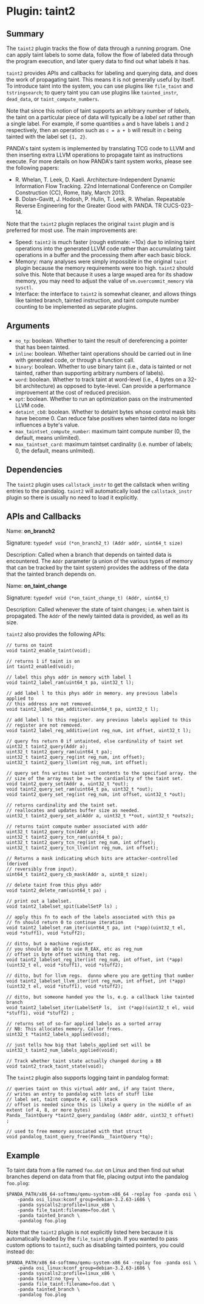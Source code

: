 Plugin: taint2
===========

Summary
-------

The `taint2` plugin tracks the flow of data through a running program. One can apply taint labels to some data, follow the flow of labeled data through the program execution, and later query data to find out what labels it has.

`taint2` provides APIs and callbacks for labeling and querying data, and does the work of propagating taint. This means it is not generally useful by itself. To introduce taint into the system, you can use plugins like `file_taint` and `tstringsearch`; to query taint you can use plugins like `tainted_instr`, `dead_data`, or `taint_compute_numbers`.

Note that since this notion of taint supports an arbitrary number of *labels*, the taint on a particular piece of data will typically be a *label set* rather than a single label. For example, if some quantities `a` and `b` have labels `1` and `2` respectively, then an operation such as `c = a + b` will result in `c` being tainted with the label set `{1, 2}`.

PANDA's taint system is implemented by translating TCG code to LLVM and then inserting extra LLVM operations to propagate taint as instructions execute. For more details on how PANDA's taint system works, please see the following papers:

* R. Whelan, T. Leek, D. Kaeli.  Architecture-Independent Dynamic Information Flow Tracking. 22nd International Conference on Compiler Construction (CC), Rome, Italy, March 2013.
* B. Dolan-Gavitt, J. Hodosh, P. Hulin, T. Leek, R. Whelan. Repeatable Reverse Engineering for the Greater Good with PANDA. TR CUCS-023-14.

Note that the `taint2` plugin replaces the original `taint` plugin and is preferred for most use. The main improvements are:

* Speed: `taint2` is much faster (rough estimate: ~10x) due to inlining taint operations into the generated LLVM code rather than accumulating taint operations in a buffer and the processing them after each basic block.
* Memory: many analyses were simply impossible in the original `taint` plugin because the memory requirements were too high. `taint2` should solve this. Note that because it uses a large `mmap`ed area for its shadow memory, you may need to adjust the value of `vm.overcommit_memory` via `sysctl`.
* Interface: the interface to `taint2` is somewhat cleaner, and allows things like tainted branch, tainted instruction, and taint compute number counting to be implemented as separate plugins.

Arguments
---------

* `no_tp`: boolean. Whether to taint the result of dereferencing a pointer that has been tainted.
* `inline`: boolean. Whether taint operations should be carried out in line with generated code, or through a function call.
* `binary`: boolean. Whether to use binary taint (i.e., data is tainted or not tainted, rather than supporting arbitrary numbers of labels).
* `word`: boolean. Whether to track taint at word-level (i.e., 4 bytes on a 32-bit architecture) as opposed to byte-level. Can provide a performance improvement at the cost of reduced precision.
* `opt`:  boolean. Whether to run an optimization pass on the instrumented LLVM code.
* `detaint_cb0`: boolean. Whether to detaint bytes whose control mask bits have become 0. Can reduce false positives when tainted data no longer influences a byte's value.
* `max_taintset_compute_number`: maximum taint compute number (0, the default, means unlimited).
* `max_taintset_card`: maximum taintset cardinality (i.e. number of labels; 0, the default, means unlmited).

Dependencies
------------

The `taint2` plugin uses `callstack_instr` to get the callstack when writing entries to the pandalog. `taint2` will automatically load the `callstack_instr` plugin so there is usually no need to load it explicitly.

APIs and Callbacks
------------------

Name: **on_branch2**

Signature: `typedef void (*on_branch2_t) (Addr addr, uint64_t size)`

Description: Called when a branch that depends on tainted data is encountered. The `Addr` parameter (a union of the various types of memory that can be tracked by the taint system) provides the address of the data that the tainted branch depends on.

Name: **on_taint_change**

Signature: `typedef void (*on_taint_change_t) (Addr, uint64_t)`

Description: Called whenever the state of taint changes; i.e. when taint is propagated. The `Addr` of the newly tainted data is provided, as well as its size.

`taint2` also provides the following APIs:

    // turns on taint
    void taint2_enable_taint(void);

    // returns 1 if taint is on
    int taint2_enabled(void);

    // label this phys addr in memory with label l
    void taint2_label_ram(uint64_t pa, uint32_t l);
    
    // add label l to this phys addr in memory. any previous labels applied to 
    // this address are not removed.
    void taint2_label_ram_additive(uint64_t pa, uint32_t l);

    // add label l to this register. any previous labels applied to this 
    // register are not removed.
    void taint2_label_reg_additive(int reg_num, int offset, uint32_t l);

    // query fns return 0 if untainted, else cardinality of taint set
    uint32_t taint2_query(Addr a);
    uint32_t taint2_query_ram(uint64_t pa);
    uint32_t taint2_query_reg(int reg_num, int offset);
    uint32_t taint2_query_llvm(int reg_num, int offset);

    // query set fns writes taint set contents to the specified array. the
    // size of the array must be >= the cardianlity of the taint set.
    void taint2_query_set(Addr a, uint32_t *out);
    void taint2_query_set_ram(uint64_t pa, uint32_t *out);
    void taint2_query_set_reg(int reg_num, int offset, uint32_t *out);

    // returns cardinality and the taint set.
    // reallocates and updates buffer size as needed.
    uint32_t taint2_query_set_a(Addr a, uint32_t **out, uint32_t *outsz);

    // returns taint compute number associated with addr
    uint32_t taint2_query_tcn(Addr a);
    uint32_t taint2_query_tcn_ram(uint64_t pa);
    uint32_t taint2_query_tcn_reg(int reg_num, int offset);
    uint32_t taint2_query_tcn_llvm(int reg_num, int offset);

    // Returns a mask indicating which bits are attacker-controlled (derived
    // reversibly from input).
    uint64_t taint2_query_cb_mask(Addr a, uint8_t size);

    // delete taint from this phys addr
    void taint2_delete_ram(uint64_t pa) ;

    // print out a labelset.
    void taint2_labelset_spit(LabelSetP ls) ; 

    // apply this fn to each of the labels associated with this pa
    // fn should return 0 to continue iteration
    void taint2_labelset_ram_iter(uint64_t pa, int (*app)(uint32_t el, void *stuff1), void *stuff2);

    // ditto, but a machine register
    // you should be able to use R_EAX, etc as reg_num
    // offset is byte offset withing that reg.
    void taint2_labelset_reg_iter(int reg_num, int offset, int (*app)(uint32_t el, void *stuff1), void *stuff2);

    // ditto, but for llvm regs.  dunno where you are getting that number
    void taint2_labelset_llvm_iter(int reg_num, int offset, int (*app)(uint32_t el, void *stuff1), void *stuff2);

    // ditto, but someone handed you the ls, e.g. a callback like tainted branch
    void taint2_labelset_iter(LabelSetP ls,  int (*app)(uint32_t el, void *stuff1), void *stuff2) ;

    // returns set of so-far applied labels as a sorted array
    // NB: This allocates memory. Caller frees.
    uint32_t *taint2_labels_applied(void);

    // just tells how big that labels_applied set will be
    uint32_t taint2_num_labels_applied(void);

    // Track whether taint state actually changed during a BB
    void taint2_track_taint_state(void);

The `taint2` plugin also supports logging taint in pandalog format:

    // queries taint on this virtual addr and, if any taint there,
    // writes an entry to pandalog with lots of stuff like
    // label set, taint compute #, call stack
    // offset is needed since this is likely a query in the middle of an extent (of 4, 8, or more bytes)
    Panda__TaintQuery *taint2_query_pandalog (Addr addr, uint32_t offset) ;

    // used to free memory associated with that struct
    void pandalog_taint_query_free(Panda__TaintQuery *tq);


Example
-------

To taint data from a file named `foo.dat` on Linux and then find out what branches depend on data from that file, placing output into the pandalog `foo.plog`:

    $PANDA_PATH/x86_64-softmmu/qemu-system-x86_64 -replay foo -panda osi \
        -panda osi_linux:kconf_group=debian-3.2.63-i686 \
        -panda syscalls2:profile=linux_x86 \
        -panda file_taint:filename=foo.dat \
        -panda tainted_branch \
        -pandalog foo.plog

Note that the `taint2` plugin is not explicitly listed here because it is automatically loaded by the `file_taint` plugin. If you wanted to pass custom options to `taint2`, such as disabling tainted pointers, you could instead do:

    $PANDA_PATH/x86_64-softmmu/qemu-system-x86_64 -replay foo -panda osi \
        -panda osi_linux:kconf_group=debian-3.2.63-i686 \
        -panda syscalls2:profile=linux_x86 \
        -panda taint2:no_tp=y \
        -panda file_taint:filename=foo.dat \
        -panda tainted_branch \
        -pandalog foo.plog
